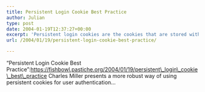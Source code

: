 ```yaml
---
title: Persistent Login Cookie Best Practice
author: Julian
type: post
date: 2004-01-19T12:37:27+00:00
excerpt: 'Persistent login cookies are the cookies that are stored with your browser when you click the �remember me� button on the login form [...] The following recipe for persistent cookies requires no crypto more powerful than a good random number generator.'
url: /2004/01/19/persistent-login-cookie-best-practice/

---
```

&#8220;Persistent Login Cookie Best Practice&#8221;:https://fishbowl.pastiche.org/2004/01/19/persistent\_login\_cookie\_best\_practice Charles Miller presents a more robust way of using persistent cookies for user authentication&#8230;